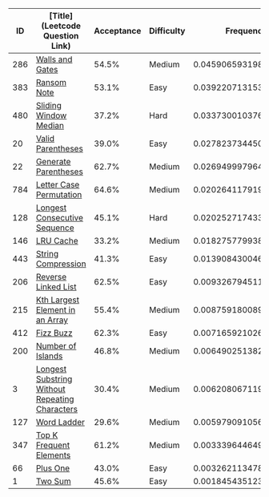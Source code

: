 |ID|[Title](Leetcode Question Link)|Acceptance|Difficulty|Frequency|
|----|-----|----|---|---|
|286|[Walls and Gates]( https://leetcode.com/problems/walls-and-gates)|54.5%|Medium|0.045906593198722395|
|383|[Ransom Note]( https://leetcode.com/problems/ransom-note)|53.1%|Easy|0.039220713153281295|
|480|[Sliding Window Median]( https://leetcode.com/problems/sliding-window-median)|37.2%|Hard|0.03373001037669306|
|20|[Valid Parentheses]( https://leetcode.com/problems/valid-parentheses)|39.0%|Easy|0.02782373445001039|
|22|[Generate Parentheses]( https://leetcode.com/problems/generate-parentheses)|62.7%|Medium|0.026949997964496694|
|784|[Letter Case Permutation]( https://leetcode.com/problems/letter-case-permutation)|64.6%|Medium|0.02026411791905559|
|128|[Longest Consecutive Sequence]( https://leetcode.com/problems/longest-consecutive-sequence)|45.1%|Hard|0.020252717433212362|
|146|[LRU Cache]( https://leetcode.com/problems/lru-cache)|33.2%|Medium|0.01827577993873683|
|443|[String Compression]( https://leetcode.com/problems/string-compression)|41.3%|Easy|0.01390843004613198|
|206|[Reverse Linked List]( https://leetcode.com/problems/reverse-linked-list)|62.5%|Easy|0.009326794511974934|
|215|[Kth Largest Element in an Array]( https://leetcode.com/problems/kth-largest-element-in-an-array)|55.4%|Medium|0.008759180089881562|
|412|[Fizz Buzz]( https://leetcode.com/problems/fizz-buzz)|62.3%|Easy|0.007165921026143679|
|200|[Number of Islands]( https://leetcode.com/problems/number-of-islands)|46.8%|Medium|0.006490251382779317|
|3|[Longest Substring Without Repeating Characters]( https://leetcode.com/problems/longest-substring-without-repeating-characters)|30.4%|Medium|0.006208067119374334|
|127|[Word Ladder]( https://leetcode.com/problems/word-ladder)|29.6%|Medium|0.005979091056058075|
|347|[Top K Frequent Elements]( https://leetcode.com/problems/top-k-frequent-elements)|61.2%|Medium|0.0033396446491217604|
|66|[Plus One]( https://leetcode.com/problems/plus-one)|43.0%|Easy|0.00326211347832938|
|1|[Two Sum]( https://leetcode.com/problems/two-sum)|45.6%|Easy|0.00184543512358731|
